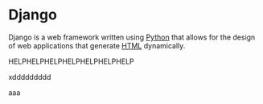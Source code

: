 # Django









Django is a web framework written using [Python](/wiki/Python) that allows for the design of web applications that generate [HTML](/wiki/HTML) dynamically.









HELPHELPHELPHELPHELPHELPHELP























xddddddddd







aaa
